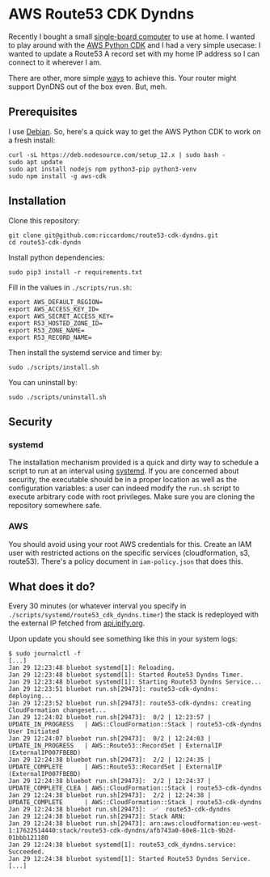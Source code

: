 # AWS Route53 CDK Dyndns

Recently I bought a small [single-board
computer](https://www.notebookcheck.net/Odyssey-Blue-A-powerful-x86-and-Arduino-machine-that-supports-Windows-10-and-Linux.485011.0.html)
to use at home. I wanted to play around with the [AWS Python
CDK](https://docs.aws.amazon.com/cdk/latest/guide/work-with-cdk-python.html) and I had a
very simple usecase: I wanted to update a Route53 A record set with my home IP address so
I can connect to it wherever I am.

There are other, more simple [ways](https://en.wikipedia.org/wiki/Dynamic_DNS) to achieve
this. Your router might support DynDNS out of the box even. But, meh.

## Prerequisites

I use [Debian](https://www.debian.org/). So, here's a quick way to get the AWS Python CDK
to work on a fresh install:

```
curl -sL https://deb.nodesource.com/setup_12.x | sudo bash -
sudo apt update
sudo apt install nodejs npm python3-pip python3-venv
sudo npm install -g aws-cdk
```

## Installation

Clone this repository:

```
git clone git@github.com:riccardomc/route53-cdk-dyndns.git 
cd route53-cdk-dyndn
```

Install python dependencies:

```
sudo pip3 install -r requirements.txt
```

Fill in the values in `./scripts/run.sh`:

```
export AWS_DEFAULT_REGION=
export AWS_ACCESS_KEY_ID=
export AWS_SECRET_ACCESS_KEY=
export R53_HOSTED_ZONE_ID=
export R53_ZONE_NAME=
export R53_RECORD_NAME=
```

Then install the systemd service and timer by:

```
sudo ./scripts/install.sh
```

You can uninstall by:

```
sudo ./scripts/uninstall.sh
```

## Security

### systemd

The installation mechanism provided is a quick and dirty way to schedule a script to run
at an interval using [systemd](https://en.wikipedia.org/wiki/Systemd). If you are
concerned about security, the executable should be in a proper location as well as the
configuration variables: a user can indeed modify the `run.sh` script to execute
arbitrary code with root privileges. Make sure you are cloning the repository somewhere
safe. 

### AWS

You should avoid using your root AWS credentials for this. Create an IAM user with
restricted actions on the specific services (cloudformation, s3, route53). There's a
policy document in `iam-policy.json` that does this.

## What does it do?

Every 30 minutes (or whatever interval you specify in
`./scripts/systemd/route53_cdk_dyndns.timer`) the stack is redeployed with the external
IP fetched from [api.ipify.org](https://api.ipify.org).

Upon update you should see something like this in your system logs:

```shell
$ sudo journalctl -f
[...]
Jan 29 12:23:48 bluebot systemd[1]: Reloading.
Jan 29 12:23:48 bluebot systemd[1]: Started Route53 Dyndns Timer.
Jan 29 12:23:48 bluebot systemd[1]: Starting Route53 Dyndns Service...
Jan 29 12:23:51 bluebot run.sh[29473]: route53-cdk-dyndns: deploying...
Jan 29 12:23:52 bluebot run.sh[29473]: route53-cdk-dyndns: creating CloudFormation changeset...
Jan 29 12:24:02 bluebot run.sh[29473]:  0/2 | 12:23:57 | UPDATE_IN_PROGRESS   | AWS::CloudFormation::Stack | route53-cdk-dyndns User Initiated
Jan 29 12:24:07 bluebot run.sh[29473]:  0/2 | 12:24:03 | UPDATE_IN_PROGRESS   | AWS::Route53::RecordSet | ExternalIP (ExternalIP007FBEBD)
Jan 29 12:24:38 bluebot run.sh[29473]:  2/2 | 12:24:35 | UPDATE_COMPLETE      | AWS::Route53::RecordSet | ExternalIP (ExternalIP007FBEBD)
Jan 29 12:24:38 bluebot run.sh[29473]:  2/2 | 12:24:37 | UPDATE_COMPLETE_CLEA | AWS::CloudFormation::Stack | route53-cdk-dyndns
Jan 29 12:24:38 bluebot run.sh[29473]:  2/2 | 12:24:38 | UPDATE_COMPLETE      | AWS::CloudFormation::Stack | route53-cdk-dyndns
Jan 29 12:24:38 bluebot run.sh[29473]:  ✅  route53-cdk-dyndns
Jan 29 12:24:38 bluebot run.sh[29473]: Stack ARN:
Jan 29 12:24:38 bluebot run.sh[29473]: arn:aws:cloudformation:eu-west-1:17622514440:stack/route53-cdk-dyndns/afb743a0-60e8-11cb-9b2d-01bbb121180
Jan 29 12:24:38 bluebot systemd[1]: route53_cdk_dyndns.service: Succeeded.
Jan 29 12:24:38 bluebot systemd[1]: Started Route53 Dyndns Service.
[...]
```
